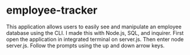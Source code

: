 # employee-tracker
This application allows users to easily see and manipulate an employee database using the CLI. I made this with Node.js, SQL, and inquirer.
First open the application in integrated terminal on server.js. Then enter node server.js. Follow the prompts using the up and down arrow keys.